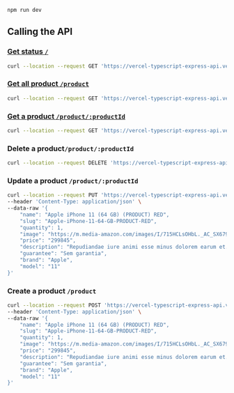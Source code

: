 ```sh
npm run dev
```


## Calling the API

### [Get status `/`](https://vercel-typescript-express-api.vercel.app/)

```bash
curl --location --request GET 'https://vercel-typescript-express-api.vercel.app/'
```

### [Get all product `/product`](https://vercel-typescript-express-api.vercel.app/product)

```bash
curl --location --request GET 'https://vercel-typescript-express-api.vercel.app/product'
```

### [Get a product `/product/:productId`](https://vercel-typescript-express-api.vercel.app/product/a328cbb5-9663-4470-88c2-2ac9cc5c4871)

```bash
curl --location --request GET 'https://vercel-typescript-express-api.vercel.app/product/a328cbb5-9663-4470-88c2-2ac9cc5c4871'
```

### Delete a product`/product/:productId`

```bash
curl --location --request DELETE 'https://vercel-typescript-express-api.vercel.app/product/a328cbb5-9663-4470-88c2-2ac9cc5c4871'
```

### Update a product `/product/:productId`

```bash
curl --location --request PUT 'https://vercel-typescript-express-api.vercel.app/product/a328cbb5-9663-4470-88c2-2ac9cc5c4871' \
--header 'Content-Type: application/json' \
--data-raw '{
    "name": "Apple iPhone 11 (64 GB) (PRODUCT) RED",
    "slug": "Apple-iPhone-11-64-GB-PRODUCT-RED",
    "quantity": 1,
    "image": "https://m.media-amazon.com/images/I/715HCLsOHbL._AC_SX679_.jpg",
    "price": "299845",
    "description": "Repudiandae iure animi esse minus dolorem earum et. Eligendi in fugit. Dolor odio est harum veritatis error.",
    "guarantee": "Sem garantia",
    "brand": "Apple",
    "model": "11"
}'
```

### Create a product `/product`

```bash
curl --location --request POST 'https://vercel-typescript-express-api.vercel.app/product' \
--header 'Content-Type: application/json' \
--data-raw '{
    "name": "Apple iPhone 11 (64 GB) (PRODUCT) RED",
    "slug": "Apple-iPhone-11-64-GB-PRODUCT-RED",
    "quantity": 1,
    "image": "https://m.media-amazon.com/images/I/715HCLsOHbL._AC_SX679_.jpg",
    "price": "299845",
    "description": "Repudiandae iure animi esse minus dolorem earum et. Eligendi in fugit. Dolor odio est harum veritatis error.",
    "guarantee": "Sem garantia",
    "brand": "Apple",
    "model": "11"
}'
```

